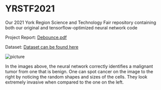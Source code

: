 # YRSTF2021
Our 2021 York Region Science and Technology Fair repository containing both our original and tensorflow-optimized neural network code

Project Report:
[Debounce.pdf](https://github.com/KoralK5/YRSTF2021/files/6254010/Debounce.pdf)

Dataset:
[Dataset can be found here](https://www.kaggle.com/c/histopathologic-cancer-detection)



![picture](https://user-images.githubusercontent.com/62809012/113470838-76ef6280-9426-11eb-8cd8-2e638ea22740.JPG)

In the images above, the neural network correctly identifies a malignant tumor from one that is benign. One can spot cancer on the image to the right by noticing the random shapes and sizes of the cells. They look extremely invasive when compared to the one on the left.
